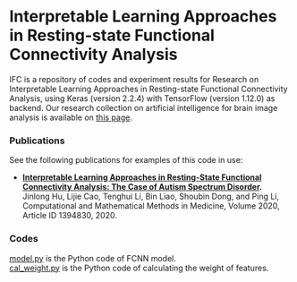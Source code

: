 # Interpretable Learning Approaches in Resting-state Functional Connectivity Analysis
IFC is a repository of codes and experiment results for Research on Interpretable Learning Approaches in Resting-state Functional Connectivity Analysis, using Keras (version 2.2.4) with TensorFlow (version 1.12.0) as backend. Our research collection on artificial intelligence for brain image analysis is available on [this page](https://github.com/largeapp/AI-for-Brain-Image-Analysis).

### Publications
See the following publications for examples of this code in use:
 * **[Interpretable Learning Approaches in Resting-State Functional Connectivity Analysis: The Case of Autism Spectrum Disorder](https://www.hindawi.com/journals/cmmm/2020/1394830/).** Jinlong Hu, Lijie Cao, Tenghui Li, Bin Liao, Shoubin Dong, and Ping Li, Computational and Mathematical Methods in Medicine, Volume 2020, Article ID 1394830, 2020. 

 
### Codes
[model.py](model.py) is the Python code of FCNN model.  
[cal_weight.py](cal_weight.py) is the Python code of calculating the weight of features.  





